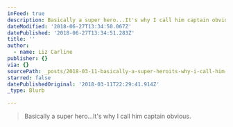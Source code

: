 ```yaml
---
inFeed: true
description: Basically a super hero...It's why I call him captain obvious.
dateModified: '2018-06-27T13:34:50.067Z'
datePublished: '2018-06-27T13:34:51.283Z'
title: ''
author:
  - name: Liz Carline
publisher: {}
via: {}
sourcePath: _posts/2018-03-11-basically-a-super-heroits-why-i-call-him-captain-obvious.md
starred: false
datePublishedOriginal: '2018-03-11T22:29:41.914Z'
_type: Blurb

---
```

> Basically a super hero...It's why I call him captain obvious.